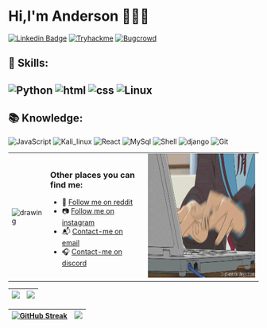 
<h1 > Hi,I'm Anderson 🙋🏽‍♂️ </h1>

[![Linkedin Badge](https://img.shields.io/badge/-Linkedin-blue?style=for-the-badge&logo=Linkedin&logoColor=white)](https://www.linkedin.com/in/anderson-do-vale-b9749426b/)
[![Tryhackme](https://img.shields.io/badge/-TryHackMe-%23212C42?style=for-the-badge&logo=tryhackme&logoColor=white)](https://tryhackme.com/p/anderson3510)
[![Bugcrowd](https://img.shields.io/badge/-Bugcrowd-%23F26822?style=for-the-badge&logo=bugcrowd&logoColor=white)](https://bugcrowd.com/and3510)



<h2>💪 Skills:<h2>                                                                                                                          

<nav > 

![Python](https://img.shields.io/badge/Python-14354C?style=for-the-badge&logo=python&logoColor=white)
![html](https://img.shields.io/badge/HTML5-E34F26?style=for-the-badge&logo=html5&logoColor=white)
![css](https://img.shields.io/badge/CSS3-1572B6?style=for-the-badge&logo=css3&logoColor=white)
![Linux](https://img.shields.io/badge/Linux-CDD690?style=for-the-badge&logo=linux&logoColor=black)



</nav>

<h2 >📚 Knowledge:</h2> 

<nav > 

![JavaScript](https://img.shields.io/badge/JavaScript-323330?style=for-the-badge&logo=javascript&logoColor=F7DF1E)
![Kali_linux](https://img.shields.io/badge/-Kali%20Linux-%23557C94?style=for-the-badge&logo=kalilinux&logoColor=white)
![React](https://img.shields.io/badge/React-20232A?style=for-the-badge&logo=react&logoColor=61DAFB) 
![MySql](https://img.shields.io/badge/MySQL-005C84?style=for-the-badge&logo=mysql&logoColor=white) 
![Shell](https://img.shields.io/badge/Shell-121011?style=for-the-badge&logo=gnu-bash&logoColor=white) 
![django](https://img.shields.io/badge/Django-092E20?style=for-the-badge&logo=django&logoColor=white)
![Git](https://img.shields.io/badge/GIT-E44C30?style=for-the-badge&logo=git&logoColor=white)


</nav>



<table border="0" cellspacing="0" cellpadding="0" >
  <tr>
    <td style="border: 0";>
        <img src="./duck.jpeg" alt="drawing" width="300" height="250" />
    </td>
    <td>
      <h3>Other places you can find me:</h3>
      <ul>
        <li>
          🤖 <a href="https://www.reddit.com/user/and3510/"
          >Follow me on reddit</a>
        </li>
        <li>
          📷 <a href="https://www.instagram.com/and.dovale/">Follow me on instagram</a>
        </li>
        <li>
          📬 <a href=mailto:and.dovale@gmail.com>Contact-me on email</a>
        </li>
        <li>
          🎧 <a href="https://www.reddit.com/user/and3510/"
          >Contact-me on discord</a>
        </li>
      </ul>
    </td>
    <td>
      <img src="./coding.gif" alt="drawing" width="350" height="250"/> 
    </td>
  </tr>
</table>





| ![](http://github-profile-summary-cards.vercel.app/api/cards/profile-details?username=and3510&theme=discord_old_blurple) | ![](http://github-profile-summary-cards.vercel.app/api/cards/repos-per-language?username=and3510&theme=discord_old_blurple) | 
| :-: | :-: |


| [![GitHub Streak](https://github-readme-streak-stats.herokuapp.com?user=and3510&theme=iceberg)](https://git.io/streak-stats) | ![](http://github-profile-summary-cards.vercel.app/api/cards/stats?username=and3510&theme=discord_old_blurple)|
| :-: | :-: |






